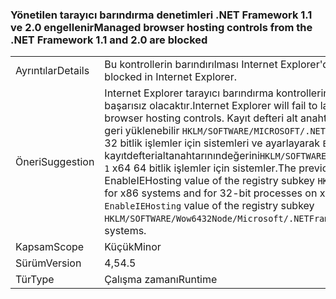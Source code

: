 ### <a name="managed-browser-hosting-controls-from-the-net-framework-11-and-20-are-blocked"></a><span data-ttu-id="14c4a-101">Yönetilen tarayıcı barındırma denetimleri .NET Framework 1.1 ve 2.0 engellenir</span><span class="sxs-lookup"><span data-stu-id="14c4a-101">Managed browser hosting controls from the .NET Framework 1.1 and 2.0 are blocked</span></span>

|   |   |
|---|---|
|<span data-ttu-id="14c4a-102">Ayrıntılar</span><span class="sxs-lookup"><span data-stu-id="14c4a-102">Details</span></span>|<span data-ttu-id="14c4a-103">Bu kontrollerin barındırılması Internet Explorer'da engellenir.</span><span class="sxs-lookup"><span data-stu-id="14c4a-103">Hosting these controls is blocked in Internet Explorer.</span></span>|
|<span data-ttu-id="14c4a-104">Öneri</span><span class="sxs-lookup"><span data-stu-id="14c4a-104">Suggestion</span></span>|<span data-ttu-id="14c4a-105">Internet Explorer tarayıcı barındırma kontrollerini kullanan bir uygulamayı başlatmakta başarısız olacaktır.</span><span class="sxs-lookup"><span data-stu-id="14c4a-105">Internet Explorer will fail to launch an application that uses managed browser hosting controls.</span></span> <span data-ttu-id="14c4a-106">Kayıt defteri alt anahtarı değerini ayarlayarak önceki davranış geri yüklenebilir <code>HKLM/SOFTWARE/MICROSOFT/.NETFramework</code> için <code>1</code> x86 için sistemleri ve x64 32 bitlik işlemler için sistemleri ve ayarlayarak <code>EnableIEHosting</code> kayıtdefterialtanahtarınındeğerini<code>HKLM/SOFTWARE/Wow6432Node/Microsoft/.NETFramework</code>için <code>1</code> x64 64 bitlik işlemler için sistemler.</span><span class="sxs-lookup"><span data-stu-id="14c4a-106">The previous behavior can be restored by setting the EnableIEHosting value of the registry subkey <code>HKLM/SOFTWARE/MICROSOFT/.NETFramework</code> to <code>1</code> for x86 systems and for 32-bit processes on x64 systems, and by setting the <code>EnableIEHosting</code> value of the registry subkey <code>HKLM/SOFTWARE/Wow6432Node/Microsoft/.NETFramework</code> to <code>1</code> for 64-bit processes on x64 systems.</span></span>|
|<span data-ttu-id="14c4a-107">Kapsam</span><span class="sxs-lookup"><span data-stu-id="14c4a-107">Scope</span></span>|<span data-ttu-id="14c4a-108">Küçük</span><span class="sxs-lookup"><span data-stu-id="14c4a-108">Minor</span></span>|
|<span data-ttu-id="14c4a-109">Sürüm</span><span class="sxs-lookup"><span data-stu-id="14c4a-109">Version</span></span>|<span data-ttu-id="14c4a-110">4,5</span><span class="sxs-lookup"><span data-stu-id="14c4a-110">4.5</span></span>|
|<span data-ttu-id="14c4a-111">Tür</span><span class="sxs-lookup"><span data-stu-id="14c4a-111">Type</span></span>|<span data-ttu-id="14c4a-112">Çalışma zamanı</span><span class="sxs-lookup"><span data-stu-id="14c4a-112">Runtime</span></span>|

